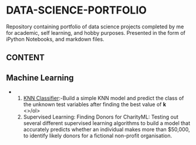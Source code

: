 # DATA-SCIENCE-PORTFOLIO

Repository containing portfolio of data science projects completed by me for academic, self learning, and hobby purposes. Presented in the form of iPython Notebooks, and  markdown files.

## CONTENT

<h2>Machine Learning </h2>
<ul>
  <li><ol><style>ML Micro Project</style>
    <li><u>KNN Classifier</u>:-Build a simple KNN model and predict the class of the unknown test variables  after finding the best value of <b> k </b></li><>/ol>
    </li>
  <li>Supervised Learning: Finding Donors for CharityML: Testing out several different supervised learning algorithms to build a model that accurately predicts whether an individual makes more than $50,000, to identify likely donors for a fictional non-profit organisation.</li>
</ul>

